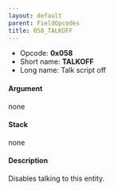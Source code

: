 ```yaml
---
layout: default
parent: FieldOpcodes
title: 058_TALKOFF
---
```


-   Opcode: **0x058**
-   Short name: **TALKOFF**
-   Long name: Talk script off

#### Argument

none

#### Stack

none

#### Description

Disables talking to this entity.
